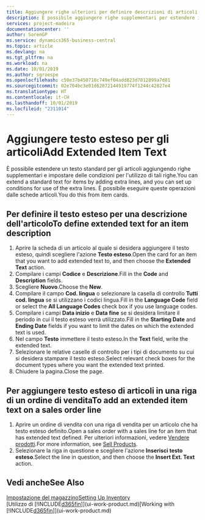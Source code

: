 ```yaml
---
title: Aggiungere righe ulteriori per definire descrizioni di articoli estese | Documenti Microsoft
description: È possibile aggiungere righe supplementari per estendere il testo standard che descrive un articolo.
services: project-madeira
documentationcenter: ''
author: SorenGP
ms.service: dynamics365-business-central
ms.topic: article
ms.devlang: na
ms.tgt_pltfrm: na
ms.workload: na
ms.date: 10/01/2019
ms.author: sgroespe
ms.openlocfilehash: c50e37b450718c749ef04add823d7012899a7d81
ms.sourcegitcommit: 02e704bc3e01d62072144919774f1244c42827e4
ms.translationtype: HT
ms.contentlocale: it-CH
ms.lasthandoff: 10/01/2019
ms.locfileid: "2311014"
---
```

# <a name="add-extended-item-text"></a><span data-ttu-id="45fac-103">Aggiungere testo esteso per gli articoli</span><span class="sxs-lookup"><span data-stu-id="45fac-103">Add Extended Item Text</span></span>
<span data-ttu-id="45fac-104">È possibile estendere un testo standard per gli articoli aggiungendo righe supplementari e impostare delle condizioni per l'utilizzo di tali righe.</span><span class="sxs-lookup"><span data-stu-id="45fac-104">You can extend a standard text for items by adding extra lines, and you can set up conditions for use of the extra lines.</span></span> <span data-ttu-id="45fac-105">È possibile eseguire queste operazioni dalle schede articoli.</span><span class="sxs-lookup"><span data-stu-id="45fac-105">You do this from item cards.</span></span>

## <a name="to-define-extended-text-for-an-item-description"></a><span data-ttu-id="45fac-106">Per definire il testo esteso per una descrizione dell'articolo</span><span class="sxs-lookup"><span data-stu-id="45fac-106">To define extended text for an item description</span></span>
1. <span data-ttu-id="45fac-107">Aprire la scheda di un articolo al quale si desidera aggiungere il testo esteso, quindi scegliere l'azione **Testo esteso**.</span><span class="sxs-lookup"><span data-stu-id="45fac-107">Open the card for an item that you want to add extended text to, and then choose the **Extended Text** action.</span></span>
2. <span data-ttu-id="45fac-108">Compilare i campi **Codice** e **Descrizione**.</span><span class="sxs-lookup"><span data-stu-id="45fac-108">Fill in the **Code** and **Description** fields.</span></span>
3. <span data-ttu-id="45fac-109">Scegliere **Nuovo**.</span><span class="sxs-lookup"><span data-stu-id="45fac-109">Choose the **New**.</span></span>
4. <span data-ttu-id="45fac-110">Compilare il campo **Cod. lingua** o selezionare la casella di controllo **Tutti cod. lingua** se si utilizzano i codici lingua.</span><span class="sxs-lookup"><span data-stu-id="45fac-110">Fill in the **Language Code** field or select the **All Language Codes** check box if you use language codes.</span></span>
5. <span data-ttu-id="45fac-111">Compilare i campi **Data inizio** e **Data fine** se si desidera limitare il periodo in cui il testo esteso verrà utilizzato.</span><span class="sxs-lookup"><span data-stu-id="45fac-111">Fill in the **Starting Date** and **Ending Date** fields if you want to limit the dates on which the extended text is used.</span></span>
6. <span data-ttu-id="45fac-112">Nel campo **Testo** immettere il testo esteso.</span><span class="sxs-lookup"><span data-stu-id="45fac-112">In the **Text** field, write the extended text.</span></span>
7. <span data-ttu-id="45fac-113">Selezionare le relative caselle di controllo per i tipi di documento su cui si desidera stampare il testo esteso.</span><span class="sxs-lookup"><span data-stu-id="45fac-113">Select relevant check boxes for the document types where you want the extended text printed.</span></span>
8. <span data-ttu-id="45fac-114">Chiudere la pagina.</span><span class="sxs-lookup"><span data-stu-id="45fac-114">Close the page.</span></span>

## <a name="to-add-an-extended-item-text-on-a-sales-order-line"></a><span data-ttu-id="45fac-115">Per aggiungere testo esteso di articoli in una riga di un ordine di vendita</span><span class="sxs-lookup"><span data-stu-id="45fac-115">To add an extended item text on a sales order line</span></span>
1. <span data-ttu-id="45fac-116">Aprire un ordine di vendita con una riga di vendita per un articolo che ha testo esteso definito.</span><span class="sxs-lookup"><span data-stu-id="45fac-116">Open a sales order with a sales line for an item that has extended text defined.</span></span> <span data-ttu-id="45fac-117">Per ulteriori informazioni, vedere [Vendere prodotti](sales-how-sell-products.md).</span><span class="sxs-lookup"><span data-stu-id="45fac-117">For more information, see [Sell Products](sales-how-sell-products.md).</span></span>
2. <span data-ttu-id="45fac-118">Selezionare la riga in questione e scegliere l'azione **Inserisci testo esteso**.</span><span class="sxs-lookup"><span data-stu-id="45fac-118">Select the line in question, and then choose the **Insert Ext. Text** action.</span></span>

## <a name="see-also"></a><span data-ttu-id="45fac-119">Vedi anche</span><span class="sxs-lookup"><span data-stu-id="45fac-119">See Also</span></span>
[<span data-ttu-id="45fac-120">Impostazione del magazzino</span><span class="sxs-lookup"><span data-stu-id="45fac-120">Setting Up Inventory</span></span>](inventory-setup-inventory.md)  
<span data-ttu-id="45fac-121">[Utilizzo di [!INCLUDE[d365fin](includes/d365fin_md.md)]](ui-work-product.md)</span><span class="sxs-lookup"><span data-stu-id="45fac-121">[Working with [!INCLUDE[d365fin](includes/d365fin_md.md)]](ui-work-product.md)</span></span>
